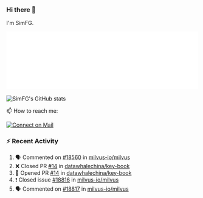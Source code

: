 ### Hi there 👋

I'm SimFG.

![Metrics](/metrics.plugin.followup.user.svg)

![SimFG's GitHub stats](https://github-readme-stats.vercel.app/api?username=SimFG&show_icons=true&theme=radical&count_private=true)

📫 How to reach me:

[![Connect on Mail](https://img.shields.io/badge/Ask%20me-anything-1abc9c.svg)](mailto:1142838399@qq.com)

### :zap: Recent Activity

<!--START_SECTION:activity-->
1. 🗣 Commented on [#18560](https://github.com/milvus-io/milvus/issues/18560) in [milvus-io/milvus](https://github.com/milvus-io/milvus)
2. ❌ Closed PR [#14](https://github.com/datawhalechina/key-book/pull/14) in [datawhalechina/key-book](https://github.com/datawhalechina/key-book)
3. 💪 Opened PR [#14](https://github.com/datawhalechina/key-book/pull/14) in [datawhalechina/key-book](https://github.com/datawhalechina/key-book)
4. ❗️ Closed issue [#18816](https://github.com/milvus-io/milvus/issues/18816) in [milvus-io/milvus](https://github.com/milvus-io/milvus)
5. 🗣 Commented on [#18817](https://github.com/milvus-io/milvus/issues/18817) in [milvus-io/milvus](https://github.com/milvus-io/milvus)
<!--END_SECTION:activity-->

